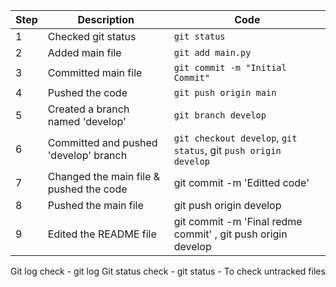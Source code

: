 | Step        | Description                              | Code                   |
|-------------|------------------------------------------|------------------------|
| 1           | Checked git status                      | `git status`           |
| 2           | Added main file                         | `git add main.py`      |
| 3           | Committed main file                     | `git commit -m "Initial Commit"` |
| 4           | Pushed the code                         | `git push origin main` |
| 5           | Created a branch named 'develop'        | `git branch develop` |
| 6           | Committed and pushed 'develop' branch   |  `git checkout develop`, `git status`,  git `push origin develop`|
| 7           | Changed the main file & pushed the code    | git commit -m 'Editted code' |
| 8           | Pushed the main file                    | git push origin develop |
| 9           | Edited the README file                  | git commit -m 'Final redme commit' , git push origin develop |


Git log check - git log 
Git status check - git status - To check untracked files
